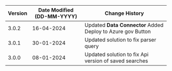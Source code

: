 | **Version** | **Date Modified (DD-MM-YYYY)** | **Change History**                                     |
|-------------|--------------------------------|--------------------------------------------------------|
|  3.0.2      |  16-04-2024                    | Updated **Data Connector** Added Deploy to Azure gov Button  |
|  3.0.1      |  30-01-2024                    | Updated solution to fix parser query                   |
|  3.0.0      |  08-01-2024                    | Updated solution to fix Api version of saved searches  |
